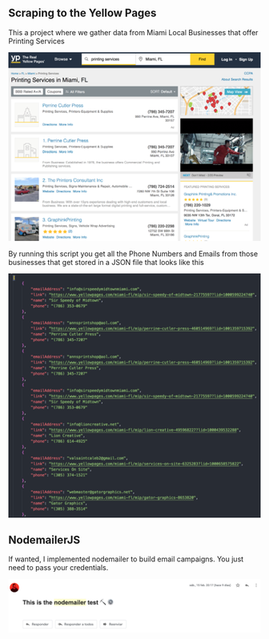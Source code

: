 ## Scraping to the Yellow Pages

This a project where we gather data from Miami Local Businesses that offer Printing Services

![yellow pages printing services in miami](YP_printingservices.png "YP printing services in Miami")

By running this script you get all the Phone Numbers and Emails from those businesses that get stored in a JSON file that looks like this

![output data](YP_datajson.png "JSON file output data")

## NodemailerJS

If wanted, I implemented nodemailer to build email campaigns. You just need to pass your credentials.

![nodemailer mail](nodemailer.png "nodemailer email sent to various contacts")
